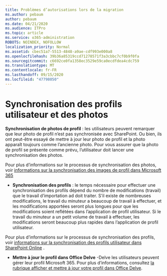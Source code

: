 ```yaml
---
title: Problèmes d’autorisations lors de la migration
ms.author: pebaum
author: pebaum
ms.date: 04/21/2020
ms.audience: ITPro
ms.topic: article
ms.service: o365-administration
ROBOTS: NOINDEX, NOFOLLOW
localization_priority: Normal
ms.assetid: cbec51a7-5513-4848-a9ae-cdf993e000a8
ms.openlocfilehash: 39b36a85319ccd71278571f3a3cbbc7cf0b9f0fa
ms.sourcegitcommit: c6692ce0fa1358ec3529e59ca0ecdfdea4cdc759
ms.translationtype: MT
ms.contentlocale: fr-FR
ms.lasthandoff: 09/15/2020
ms.locfileid: "47798050"
---
```

# <a name="user-profile-and-photo-synchronization"></a>Synchronisation des profils utilisateur et des photos

 **Synchronisation de photos de profil** : les utilisateurs peuvent remarquer que leur photo de profil n’est pas synchronisée avec SharePoint. Ou bien, ils ont peut-être essayé de mettre à jour leur photo de profil et la photo apparaît toujours comme l’ancienne photo. Pour vous assurer que la photo de profil se présente comme prévu, l’utilisateur doit lancer une synchronisation des photos. 
  
Pour plus d’informations sur le processus de synchronisation des photos, voir [informations sur la synchronisation des images de profil dans Microsoft 365](https://go.microsoft.com/fwlink/?linkid=2022634)
  
- **Synchronisation des profils** : le temps nécessaire pour effectuer une synchronisation des profils dépend du nombre de modifications (travail) que le travail d’importation ad doit traiter. S’il existe de nombreuses modifications, le travail du minuteur a beaucoup de travail à effectuer, et les modifications apportées seront plus longues pour que les modifications soient reflétées dans l’application de profil utilisateur. Si le travail du minuteur a un petit volume de travail à effectuer, les modifications seront beaucoup plus rapides dans l’application de profil utilisateur. 
  
Pour plus d’informations sur le processus de synchronisation des profils, voir [informations sur la synchronisation des profils utilisateur dans SharePoint Online](https://go.microsoft.com/fwlink/?linkid=2022639) .
    
- **Mettre à jour le profil dans Office Delve** -Delve les utilisateurs peuvent gérer leur profil Microsoft 365. Pour plus d’informations, consultez [la rubrique afficher et mettre à jour votre profil dans Office Delve](https://support.office.com/article/View-and-update-your-profile-in-Office-Delve-4e84343b-eedf-45a1-aeb9-8627ccca14ba).
    

